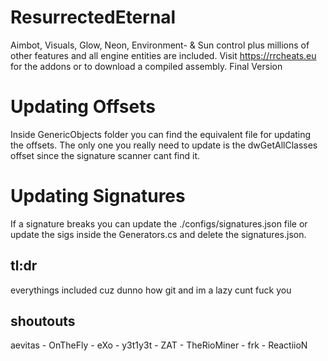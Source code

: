 # ResurrectedEternal
Aimbot, Visuals, Glow, Neon, Environment- & Sun control plus millions of other features and all engine entities are included.
Visit https://rrcheats.eu for the addons or to download a compiled assembly.
Final Version

# Updating Offsets
Inside GenericObjects folder you can find the equivalent file for updating the offsets.
The only one you really need to update is the dwGetAllClasses offset since the signature scanner cant find it.

# Updating Signatures
If a signature breaks you can update the ./configs/signatures.json file or update the sigs inside the Generators.cs and delete the signatures.json.

## tl:dr
everythings included cuz dunno how git and im a lazy cunt
fuck you

## shoutouts

aevitas - OnTheFly - eXo - y3t1y3t - ZAT - TheRioMiner - frk - ReactiioN
